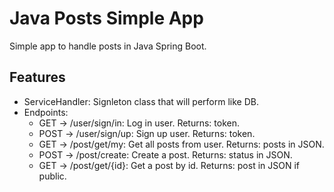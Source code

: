 # Java Posts Simple App
Simple app to handle posts in Java Spring Boot.


## Features
- ServiceHandler: Signleton class that will perform like DB.
- Endpoints:
  - GET -> /user/sign/in: Log in user. Returns: token.
  - POST -> /user/sign/up: Sign up user. Returns: token.
  - GET -> /post/get/my: Get all posts from user. Returns: posts in JSON.
  - POST -> /post/create: Create a post. Returns: status in JSON.
  - GET -> /post/get/{id}: Get a post by id. Returns: post in JSON if public.
